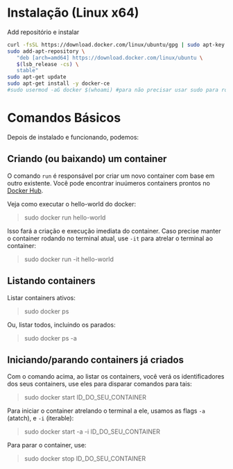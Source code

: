 # Instalação (Linux x64)

Add repositório e instalar

```sh
curl -fsSL https://download.docker.com/linux/ubuntu/gpg | sudo apt-key add -
sudo add-apt-repository \
   "deb [arch=amd64] https://download.docker.com/linux/ubuntu \
   $(lsb_release -cs) \
   stable"
sudo apt-get update
sudo apt-get install -y docker-ce
#sudo usermod -aG docker $(whoami) #para não precisar usar sudo para rodar o docker (não funcionou)
```

# Comandos Básicos

Depois de instalado e funcionando, podemos:

## Criando (ou baixando) um container

O comando `run` é responsável por criar um novo container com base em outro existente. Você pode encontrar inuúmeros containers prontos no [Docker Hub](https://hub.docker.com/).

Veja como executar o hello-world do docker:

> sudo docker run hello-world

Isso fará a criação e execução imediata do container. Caso precise manter o container rodando no terminal atual, use `-it` para atrelar o terminal ao container:

> sudo docker run -it hello-world

## Listando containers

Listar containers ativos:

> sudo docker ps

Ou, listar todos, incluindo os parados:

> sudo docker ps -a

## Iniciando/parando containers já criados

Com o comando acima, ao listar os containers, você verá os identificadores dos seus containers, use eles para disparar comandos para tais:

> sudo docker start ID_DO_SEU_CONTAINER

Para iniciar o container atrelando o terminal a ele, usamos as flags `-a` (atatch), e `-i` (iterable):

> sudo docker start -a -i ID_DO_SEU_CONTAINER

Para parar o container, use:

> sudo docker stop ID_DO_SEU_CONTAINER


